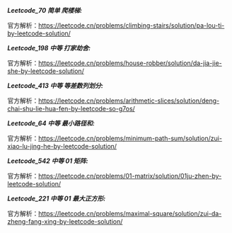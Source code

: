 **_Leetcode_70 简单 爬楼梯:_**

官方解析：https://leetcode.cn/problems/climbing-stairs/solution/pa-lou-ti-by-leetcode-solution/

**_Leetcode_198 中等 打家劫舍:_**

官方解析：https://leetcode.cn/problems/house-robber/solution/da-jia-jie-she-by-leetcode-solution/

**_Leetcode_413 中等 等差数列划分:_**

官方解析：https://leetcode.cn/problems/arithmetic-slices/solution/deng-chai-shu-lie-hua-fen-by-leetcode-so-g7os/

**_Leetcode_64 中等 最小路径和:_**

官方解析：https://leetcode.cn/problems/minimum-path-sum/solution/zui-xiao-lu-jing-he-by-leetcode-solution/

**_Leetcode_542 中等  01 矩阵:_**

官方解析：https://leetcode.cn/problems/01-matrix/solution/01ju-zhen-by-leetcode-solution/

**_Leetcode_221 中等  01 最大正方形:_**

官方解析：https://leetcode.cn/problems/maximal-square/solution/zui-da-zheng-fang-xing-by-leetcode-solution/
